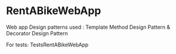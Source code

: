 # RentABikeWebApp

Web app 
Design patterns used : Template Method Design Pattern & Decorator Design Pattern 

For tests: TestsRentABikeWebApp
